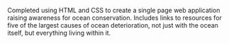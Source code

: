 Completed using HTML and CSS to create a single page web application raising awareness for ocean conservation. Includes links to resources for five of the largest causes of ocean deterioration, not just with the ocean itself, but everything living within it. 